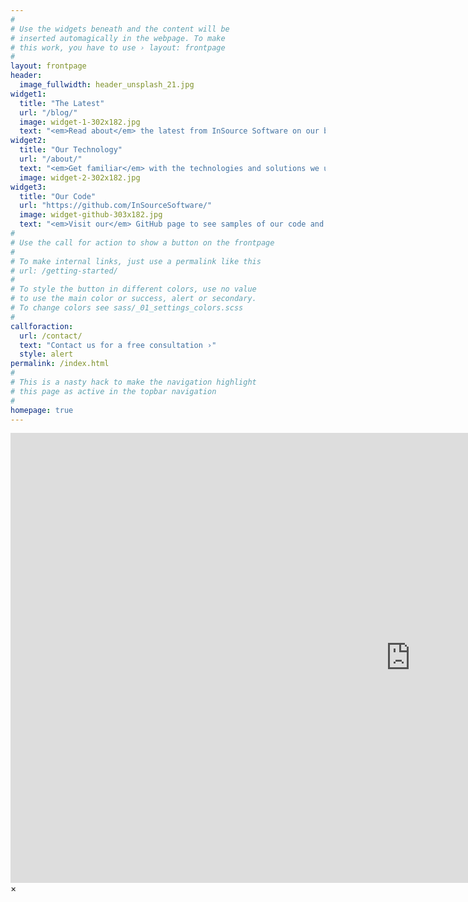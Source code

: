 ```yaml
---
#
# Use the widgets beneath and the content will be
# inserted automagically in the webpage. To make
# this work, you have to use › layout: frontpage
#
layout: frontpage
header:
  image_fullwidth: header_unsplash_21.jpg
widget1:
  title: "The Latest"
  url: "/blog/"
  image: widget-1-302x182.jpg
  text: "<em>Read about</em> the latest from InSource Software on our blog. Here you'll find posts from engineers about the things we're working on, such as search, big data, microservices, distributed systems, mobile development, advanced UX, and more."
widget2:
  title: "Our Technology"
  url: "/about/"
  text: "<em>Get familiar</em> with the technologies and solutions we use for our customers. We use the latest technologies and bring core competencies from several disciplines of software engineering to the table to help modernize legacy platforms and optimize large-scale systems, in addition to building out the technology needed to compete in emerging markets."
  image: widget-2-302x182.jpg
widget3:
  title: "Our Code"
  url: "https://github.com/InSourceSoftware/"
  image: widget-github-303x182.jpg
  text: "<em>Visit our</em> GitHub page to see samples of our code and keep track of what our developers are up to. We're active in open source, and regularly contribute to projects whose code powers our solutions, in addition to a myriad of libraries contributed back to the community based on general problems solved internally by our engineers."
#
# Use the call for action to show a button on the frontpage
#
# To make internal links, just use a permalink like this
# url: /getting-started/
#
# To style the button in different colors, use no value
# to use the main color or success, alert or secondary.
# To change colors see sass/_01_settings_colors.scss
#
callforaction:
  url: /contact/
  text: "Contact us for a free consultation ›"
  style: alert
permalink: /index.html
#
# This is a nasty hack to make the navigation highlight
# this page as active in the topbar navigation
#
homepage: true
---
```


<div id="videoModal" class="reveal-modal large" data-reveal="">
  <div class="flex-video widescreen vimeo" style="display: block;">
    <iframe width="1280" height="720" src="https://www.youtube.com/embed/3b5zCFSmVvU" frameborder="0" allowfullscreen></iframe>
  </div>
  <a class="close-reveal-modal">&#215;</a>
</div>
